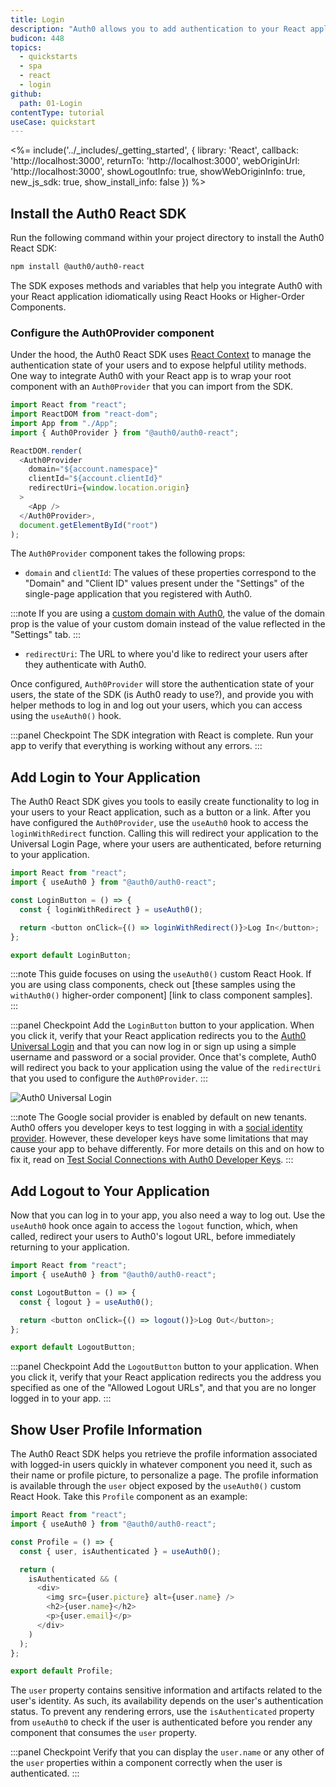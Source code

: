 ```yaml
---
title: Login
description: "Auth0 allows you to add authentication to your React application quickly and to gain access to user profile information. This guide demonstrates how to integrate Auth0 with any new or existing React application using the Auth0 React SDK."
budicon: 448
topics:
  - quickstarts
  - spa
  - react
  - login
github:
  path: 01-Login
contentType: tutorial
useCase: quickstart
---
```

<!-- markdownlint-disable MD002 MD034 MD041 -->

<%= include('../_includes/_getting_started', { library: 'React', callback: 'http://localhost:3000', returnTo: 'http://localhost:3000', webOriginUrl: 'http://localhost:3000', showLogoutInfo: true, showWebOriginInfo: true, new_js_sdk: true, show_install_info: false }) %>

## Install the Auth0 React SDK

Run the following command within your project directory to install the Auth0 React SDK:

```bash
npm install @auth0/auth0-react
```

The SDK exposes methods and variables that help you integrate Auth0 with your React application idiomatically using React Hooks or Higher-Order Components.

### Configure the Auth0Provider component

Under the hood, the Auth0 React SDK uses [React Context](https://reactjs.org/docs/context.html) to manage the authentication state of your users and to expose helpful utility methods. One way to integrate Auth0 with your React app is to wrap your root component with an `Auth0Provider` that you can import from the SDK.

```javascript
import React from "react";
import ReactDOM from "react-dom";
import App from "./App";
import { Auth0Provider } from "@auth0/auth0-react";

ReactDOM.render(
  <Auth0Provider
    domain="${account.namespace}"
    clientId="${account.clientId}"
    redirectUri={window.location.origin}
  >
    <App />
  </Auth0Provider>,
  document.getElementById("root")
);
```

The `Auth0Provider` component takes the following props:

- `domain` and `clientId`: The values of these properties correspond to the "Domain" and "Client ID" values present under the "Settings" of the single-page application that you registered with Auth0.

:::note
If you are using a [custom domain with Auth0](https://auth0.com/docs/custom-domains), the value of the domain prop is the value of your custom domain instead of the value reflected in the "Settings" tab.
:::

- `redirectUri`: The URL to where you'd like to redirect your users after they authenticate with Auth0. 

Once configured, `Auth0Provider` will store the authentication state of your users, the state of the SDK (is Auth0 ready to use?), and provide you with helper methods to log in and log out your users, which you can access using the `useAuth0()` hook.

:::panel Checkpoint
The SDK integration with React is complete. Run your app to verify that everything is working without any errors.
:::

## Add Login to Your Application

The Auth0 React SDK gives you tools to easily create functionality to log in your users to your React application, such as a button or a link. After you have configured the `Auth0Provider`, use the `useAuth0` hook to access the `loginWithRedirect` function. Calling this will redirect your application to the Universal Login Page, where your users are authenticated, before returning to your application.

```javascript
import React from "react";
import { useAuth0 } from "@auth0/auth0-react";

const LoginButton = () => {
  const { loginWithRedirect } = useAuth0();

  return <button onClick={() => loginWithRedirect()}>Log In</button>;
};

export default LoginButton;
```

:::note
This guide focuses on using the `useAuth0()` custom React Hook. If you are using class components, check out [these samples using the `withAuth0()` higher-order component] [link to class component samples].  
:::

:::panel Checkpoint
Add the `LoginButton` button to your application. When you click it, verify that your React application redirects you to the [Auth0 Universal Login](https://auth0.com/universal-login) and that you can now log in or sign up using a simple username and password or a social provider. Once that's complete, Auth0 will redirect you back to your application using the value of the `redirectUri` that you used to configure the `Auth0Provider`.
:::

![Auth0 Universal Login](https://cdn.auth0.com/blog/universal-login/lightweight-login.png)

:::note
The Google social provider is enabled by default on new tenants. Auth0 offers you developer keys to test logging in with a [social identity provider](https://auth0.com/docs/connections/identity-providers-social). However, these developer keys have some limitations that may cause your app to behave differently. For more details on this and on how to fix it, read on [Test Social Connections with Auth0 Developer Keys](https://auth0.com/docs/connections/social/devkeys#limitations-of-developer-keys).
:::

## Add Logout to Your Application

Now that you can log in to your app, you also need a way to log out. Use the `useAuth0` hook once again to access the `logout` function, which, when called, redirect your users to Auth0's logout URL, before immediately returning to your application.

```javascript
import React from "react";
import { useAuth0 } from "@auth0/auth0-react";

const LogoutButton = () => {
  const { logout } = useAuth0();

  return <button onClick={() => logout()}>Log Out</button>;
};

export default LogoutButton;
```

:::panel Checkpoint
Add the `LogoutButton` button to your application. When you click it, verify that your React application redirects you the address you specified as one of the "Allowed Logout URLs", and that you are no longer logged in to your app.
:::

## Show User Profile Information

The Auth0 React SDK helps you retrieve the profile information associated with logged-in users quickly in whatever component you need it, such as their name or profile picture, to personalize a page. The profile information is available through the `user` object exposed by the `useAuth0()` custom React Hook. Take this `Profile` component as an example:

```javascript
import React from "react";
import { useAuth0 } from "@auth0/auth0-react";

const Profile = () => {
  const { user, isAuthenticated } = useAuth0();

  return (
    isAuthenticated && (
      <div>
        <img src={user.picture} alt={user.name} />
        <h2>{user.name}</h2>
        <p>{user.email}</p>
      </div>
    )
  );
};

export default Profile;
```

The `user` property contains sensitive information and artifacts related to the user's identity. As such, its availability depends on the user's authentication status. To prevent any rendering errors, use the `isAuthenticated` property from `useAuth0` to check if the user is authenticated before you render any component that consumes the `user` property.

:::panel Checkpoint
Verify that you can display the `user.name` or any other of the `user` properties within a component correctly when the user is authenticated.
:::                                              
